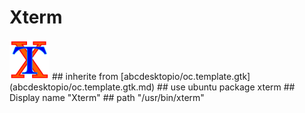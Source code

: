 # Xterm
<img src='icons/mini.xterm.svg' height='64px' width='64px'>
## inherite from
[abcdesktopio/oc.template.gtk](abcdesktopio/oc.template.gtk.md)
## use ubuntu package
xterm
## Display name
"Xterm"
## path
"/usr/bin/xterm"
